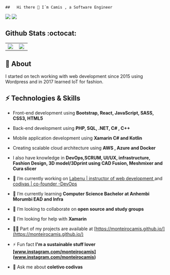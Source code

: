     
    ##   Hi there 👋 I´m Camis , a Software Engineer
  
<p align="center">

  <a href="https://www.linkedin.com/in/camismchaves/"><img src="https://img.shields.io/badge/-monteirocamis-purple?style=flat&logo=Linkedin&logoColor=white" /></a>
  <a href="mailto:devcamismonteiro@gmail.com"><img src="https://img.shields.io/badge/-devcamismonteiro@gmail.com-c14438?style=flat&logo=Gmail&logoColor=white" /></a>
</p>

## Github Stats :octocat:
<center>
<table>
  <tr>
    <td><img align="left" padding-right="10px" src=https://github-readme-stats.vercel.app/api?username=monteirocamis&show_icons=true ></td>
    <td><img align="left" padding-right="10px" src=https://github-readme-stats.vercel.app/api/top-langs/?username=monteirocamis&show_icons=true&layout=compact></td>
  </tr>  
</table>
</center>


## 🖖 About
I started on tech working with web development since 2015 using Wordpress and in 2017 learned IoT for fashion.

## ⚡ Technologies & Skills
- Front-end development using **Bootstrap, React, JavaScript, SASS, CSS3, HTML5**
- Back-end development using **PHP, SQL, .NET, C# , C++**
- Mobile application development using **Xamarin C# and Kotlin**
- Creating scalable cloud architecture using **AWS , Azure and Docker**
- I also have knowledge in **DevOps,SCRUM, UI/UX, infrastructure, Fashion Design, 3D model/3Dprint using CAD Fusion, Meshmixer and Cura slicer**

- 🔭 I’m currently working on [ Labenu | instructor of web development ](https://www.labenu.com.br/) and [ codivas | co-founder -DevOps](https://www.codivas.com.br/)

- 🌱 I’m currently learning **Computer Science Bachelor at Anhembi Morumbi EAD and Infra**

- 👯 I’m looking to collaborate on **open source and study groups**

- 🤝 I’m looking for help with  **Xamarin**

- 👨‍💻 Part of my projects are available at [https://monteirocamis.github.io/](https://monteirocamis.github.io/)

- ⚡ Fun fact **I'm a sustainable stuff lover [www.instagram.com/monteirocamis] (www.instagram.com/monteirocamis)**

- 💬 Ask me about **coletivo codivas**


